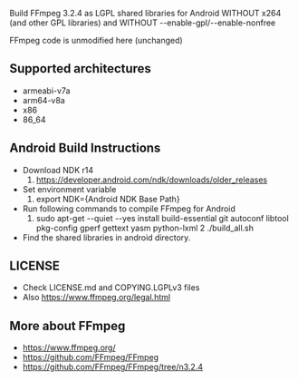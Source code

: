 Build FFmpeg 3.2.4 as LGPL shared libraries for Android WITHOUT x264 (and other GPL libraries) and WITHOUT --enable-gpl/--enable-nonfree

FFmpeg code is unmodified here (unchanged)

Supported architectures
----
* armeabi-v7a
* arm64-v8a
* x86
* 86_64

Android Build Instructions
----
* Download NDK r14 
  1. https://developer.android.com/ndk/downloads/older_releases
* Set environment variable
  1. export NDK={Android NDK Base Path}
* Run following commands to compile FFmpeg for Android
  1. sudo apt-get --quiet --yes install build-essential git autoconf libtool pkg-config gperf gettext yasm python-lxml
  2 ./build_all.sh
* Find the shared libraries in android directory.

LICENSE
----
* Check LICENSE.md and COPYING.LGPLv3 files
* Also https://www.ffmpeg.org/legal.html
  
More about FFmpeg
----
* https://www.ffmpeg.org/
* https://github.com/FFmpeg/FFmpeg
* https://github.com/FFmpeg/FFmpeg/tree/n3.2.4
